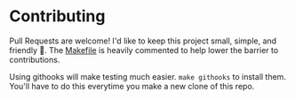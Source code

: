 # Contributing

Pull Requests are welcome! I'd like to keep this project small, simple, and friendly 🥳. The [Makefile](./Makefile) is heavily commented to help lower the barrier to contributions.

Using githooks will make testing much easier. `make githooks` to install them. You'll have to do this everytime you make a new clone of this repo.
